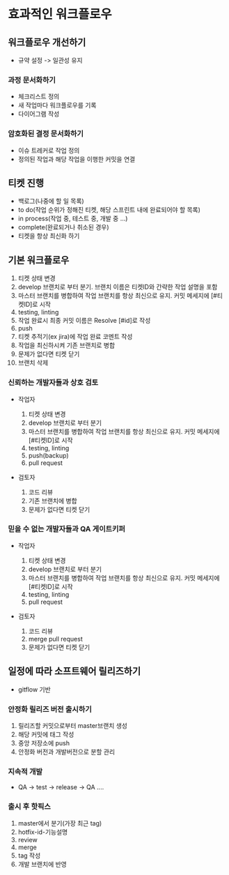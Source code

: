 # 효과적인 워크플로우

## 워크플로우 개선하기

- 규약 설정 -> 일관성 유지

### 과정 문서화하기

- 체크리스트 정의
- 새 작업마다 워크플로우를 기록
- 다이어그램 작성

### 암호화된 결정 문서화하기

- 이슈 트레커로 작업 정의
- 정의된 작업과 해당 작업을 이행한 커밋을 연결

## 티켓 진행

- 백로그(나중에 할 일 목록)
- to do(작업 순위가 정해진 티켓, 해당 스프린트 내에 완료되어야 할 목록)
- in process(작업 중, 테스트 중, 개발 중 ...)
- complete(완료되거나 취소된 경우)
- 티켓을 항상 최신화 하기

## 기본 워크플로우

1. 티켓 상태 변경
2. develop 브랜치로 부터 분기. 브랜치 이름은 티켓ID와 간략한 작업 설명을 포함
3. 마스터 브랜치를 병합하여 작업 브랜치를 항상 최신으로 유지. 커밋 메세지에 [#티켓ID]로 시작
4. testing, linting
5. 작업 완료시 최종 커밋 이름은 Resolve [#id]로 작성
6. push
7. 티켓 추적기(ex jira)에 작업 완료 코멘트 작성
8. 작업을 최신하시켜 기존 브랜치로 병합
9. 문제가 없다면 티켓 닫기
10. 브랜치 삭제

### 신뢰하는 개발자들과 상호 검토

- 작업자

  1. 티켓 상태 변경
  2. develop 브랜치로 부터 분기
  3. 마스터 브랜치를 병합하여 작업 브랜치를 항상 최신으로 유지. 커밋 메세지에 [#티켓ID]로 시작
  4. testing, linting
  5. push(backup)
  6. pull request

- 검토자

  1. 코드 리뷰
  2. 기존 브랜치에 병합
  3. 문제가 없다면 티켓 닫기

### 믿을 수 없는 개발자들과 QA 게이트키퍼

- 작업자

  1. 티켓 상태 변경
  2. develop 브랜치로 부터 분기
  3. 마스터 브랜치를 병합하여 작업 브랜치를 항상 최신으로 유지. 커밋 메세지에 [#티켓ID]로 시작
  4. testing, linting
  5. pull request

- 검토자

  1. 코드 리뷰
  2. merge pull request
  3. 문제가 없다면 티켓 닫기

## 일정에 따라 소프트웨어 릴리즈하기

- gitflow 기반

### 안정화 릴리즈 버전 출시하기

1. 릴리즈할 커밋으로부터 master브랜치 생성
2. 해당 커밋에 태그 작성
3. 중앙 저장소에 push
4. 안정화 버전과 개발버전으로 분할 관리

### 지속적 개발

- QA -> test -> release -> QA ....

### 출시 후 핫픽스

1. master에서 분기(가장 최근 tag)
2. hotfix-id-기능설명
3. review
4. merge
5. tag 작성
6. 개발 브랜치에 반영

